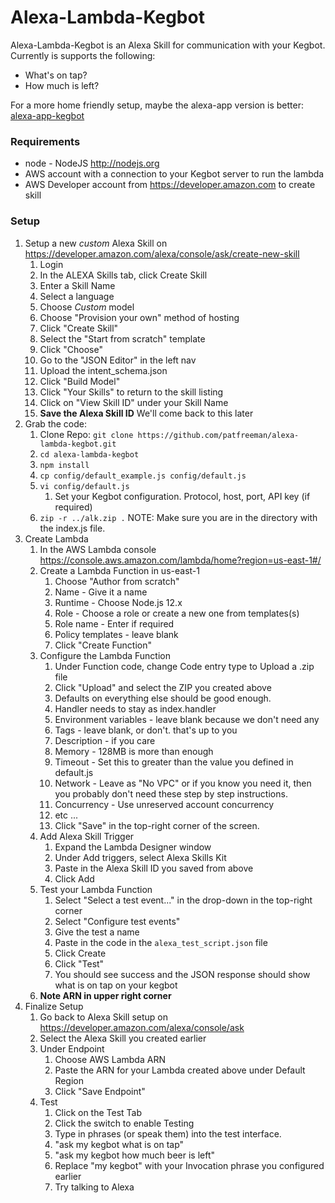 # Alexa-Lambda-Kegbot
Alexa-Lambda-Kegbot is an Alexa Skill for communication with your Kegbot. Currently is supports the following:
* What's on tap?
* How much is left?

For a more home friendly setup, maybe the alexa-app version is better: [alexa-app-kegbot](https://github.com/patfreeman/alexa-app-kegbot)

### Requirements
* node - NodeJS http://nodejs.org
* AWS account with a connection to your Kegbot server to run the lambda
* AWS Developer account from https://developer.amazon.com to create skill

### Setup
1. Setup a new *custom* Alexa Skill on https://developer.amazon.com/alexa/console/ask/create-new-skill
	1. Login
	1. In the ALEXA Skills tab, click Create Skill
	1. Enter a Skill Name
	1. Select a language
	1. Choose *Custom* model
	1. Choose "Provision your own" method of hosting
	1. Click "Create Skill"
	1. Select the "Start from scratch" template
	1. Click "Choose"
	1. Go to the "JSON Editor" in the left nav
	1. Upload the intent_schema.json
	1. Click "Build Model"
	1. Click "Your Skills" to return to the skill listing
	1. Click on "View Skill ID" under your Skill Name
	1. **Save the Alexa Skill ID** We'll come back to this later
1. Grab the code:
	1. Clone Repo: `git clone https://github.com/patfreeman/alexa-lambda-kegbot.git`
	1. `cd alexa-lambda-kegbot`
	1. `npm install`
	1. `cp config/default_example.js config/default.js`
	1. `vi config/default.js`
		1. Set your Kegbot configuration. Protocol, host, port, API key (if required)
	1. `zip -r ../alk.zip .` NOTE: Make sure you are in the directory with the index.js file.
1. Create Lambda
	1. In the AWS Lambda console https://console.aws.amazon.com/lambda/home?region=us-east-1#/
	1. Create a Lambda Function in us-east-1
		1. Choose "Author from scratch"
		1. Name - Give it a name
		1. Runtime - Choose Node.js 12.x
		1. Role - Choose a role or create a new one from templates(s)
		1. Role name - Enter if required
		1. Policy templates - leave blank
		1. Click "Create Function"
	1. Configure the Lambda Function
		1. Under Function code, change Code entry type to Upload a .zip file
		1. Click "Upload" and select the ZIP you created above
		1. Defaults on everything else should be good enough.
		1. Handler needs to stay as index.handler
		1. Environment variables - leave blank because we don't need any
		1. Tags - leave blank, or don't. that's up to you
		1. Description - if you care
		1. Memory - 128MB is more than enough
		1. Timeout - Set this to greater than the value you defined in default.js
		1. Network - Leave as "No VPC" or if you know you need it, then you probably don't need these step by step instructions.
		1. Concurrency - Use unreserved account concurrency
		1. etc ...
		1. Click "Save" in the top-right corner of the screen.
	1. Add Alexa Skill Trigger
		1. Expand the Lambda Designer window
		1. Under Add triggers, select Alexa Skills Kit
		1. Paste in the Alexa Skill ID you saved from above
		1. Click Add
	1. Test your Lambda Function
		1. Select "Select a test event..." in the drop-down in the top-right corner
		1. Select "Configure test events"
		1. Give the test a name
		1. Paste in the code in the `alexa_test_script.json` file
		1. Click Create
		1. Click "Test"
		1. You should see success and the JSON response should show what is on tap on your kegbot
	1. **Note ARN in upper right corner**
1. Finalize Setup
	1. Go back to Alexa Skill setup on https://developer.amazon.com/alexa/console/ask
	1. Select the Alexa Skill you created earlier
	1. Under Endpoint
		1. Choose AWS Lambda ARN
		1. Paste the ARN for your Lambda created above under Default Region
		1. Click "Save Endpoint"
	1. Test
		1. Click on the Test Tab
		1. Click the switch to enable Testing
		1. Type in phrases (or speak them) into the test interface.
		1. "ask my kegbot what is on tap"
		1. "ask my kegbot how much beer is left"
		1. Replace "my kegbot" with your Invocation phrase you configured earlier
		1. Try talking to Alexa
